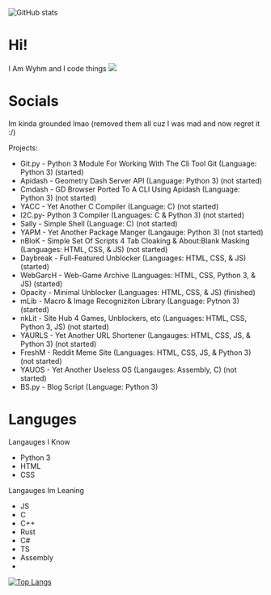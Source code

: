 ![GitHub stats](https://github-readme-stats.vercel.app/api?username=companioncubegd&show_icons=true&theme=tokyonight)

# Hi!
I Am Wyhm and I code things ![](https://github.com/woahyouhitme/WoahYouHitMe/pfp.png)

# Socials
Im kinda grounded lmao (removed them all cuz I was mad and now regret it :/)

Projects:
- Git.py - Python 3 Module For Working With The Cli Tool Git (Language: Python 3) (started)
- Apidash - Geometry Dash Server API (Language: Python 3) (not started)
- Cmdash - GD Browser Ported To A CLI Using Apidash (Language: Python 3) (not started)
- YACC - Yet Another C Compiler (Language: C) (not started)
- I2C.py- Python 3 Compiler (Languages: C & Python 3) (not started)
- Sally - Simple Shell (Language: C) (not started)
- YAPM - Yet Another Package Manger (Langauge: Python 3) (not started)
- nBloK - Simple Set Of Scripts 4 Tab Cloaking & About:Blank Masking (Languages: HTML, CSS, & JS) (not started)
- Daybreak - Full-Featured Unblocker (Languages: HTML, CSS, & JS) (started)
- WebGarcH - Web-Game Archive (Languages: HTML, CSS, Python 3, & JS) (started)
- Opacity - Minimal Unblocker (Languages: HTML, CSS, & JS) (finished)
- mLib - Macro & Image Recogniziton Library (Language: Pytnon 3) (started)
- nkLit - Site Hub 4 Games, Unblockers, etc (Languages: HTML, CSS, Python 3, JS) (not started)
- YAURLS - Yet Another URL Shortener (Langauges: HTML, CSS, JS, & Python 3) (not started)
- FreshM - Reddit Meme Site (Languages: HTML, CSS, JS, & Python 3) (not started)
- YAUOS - Yet Another Useless OS (Langauges: Assembly, C) (not started)
- BS.py - Blog Script (Language: Python 3)

# Languges

Langauges I Know
- Python 3
- HTML
- CSS

Langauges Im Leaning
- JS
- C
- C++
- Rust
- C#
- TS
- Assembly
- 

[![Top Langs](https://github-readme-stats.vercel.app/api/top-langs/?username=companioncubegd&layout=compact)](https://github.com/anuraghazra/github-readme-stats)

